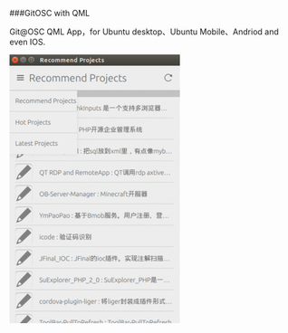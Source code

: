 ###GitOSC with QML

Git@OSC QML App，for Ubuntu desktop、Ubuntu Mobile、Andriod and even IOS.

![效果图](./src/QQ20150923-2.png "效果图")
